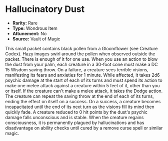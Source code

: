 # Hallucinatory Dust

- **Rarity:** Rare
- **Type:** Wondrous Item
- **Attunement:** No
- **Source:** Vault of Magic

This small packet contains black pollen from a Gloomflower (see Creature Codex). Hazy images swirl around the pollen when observed outside the packet. There is enough of it for one use. When you use an action to blow the dust from your palm, each creature in a 30-foot cone must make a DC 15 Wisdom saving throw. On a failure, a creature sees terrible visions, manifesting its fears and anxieties for 1 minute. While affected, it takes 2d6 psychic damage at the start of each of its turns and must spend its action to make one melee attack against a creature within 5 feet of it, other than you or itself. If the creature can't make a melee attack, it takes the Dodge action. The creature can repeat the saving throw at the end of each of its turns, ending the effect on itself on a success. On a success, a creature becomes incapacitated until the end of its next turn as the visions fill its mind then quickly fade. A creature reduced to 0 hit points by the dust's psychic damage falls unconscious and is stable. When the creature regains consciousness, it is permanently plagued by hallucinations and has disadvantage on ability checks until cured by a remove curse spell or similar magic.
